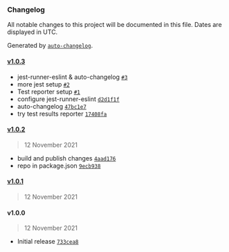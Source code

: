 ### Changelog

All notable changes to this project will be documented in this file. Dates are displayed in UTC.

Generated by [`auto-changelog`](https://github.com/CookPete/auto-changelog).

#### [v1.0.3](https://github.com/burtek/react-utils/compare/v1.0.2...v1.0.3)

- jest-runner-eslint & auto-changelog [`#3`](https://github.com/burtek/react-utils/pull/3)
- more jest setup [`#2`](https://github.com/burtek/react-utils/pull/2)
- Test reporter setup [`#1`](https://github.com/burtek/react-utils/pull/1)
- configure jest-runner-eslint [`d2d1f1f`](https://github.com/burtek/react-utils/commit/d2d1f1fb1630ee69652b5464a28dc84733d18ed5)
- auto-changelog [`47bc1e7`](https://github.com/burtek/react-utils/commit/47bc1e73701d1e2c96b10b726f0e9bea30e6416f)
- try test results reporter [`17408fa`](https://github.com/burtek/react-utils/commit/17408fa12203aa62f334b6dab19560e1d0d84987)

#### [v1.0.2](https://github.com/burtek/react-utils/compare/v1.0.1...v1.0.2)

> 12 November 2021

- build and publish changes [`4aad176`](https://github.com/burtek/react-utils/commit/4aad176988330819dc90d6792dc610802d55b5fe)
- repo in package.json [`9ecb938`](https://github.com/burtek/react-utils/commit/9ecb938343227c0a7d4d1a3414dfaf2412a0b0aa)

#### [v1.0.1](https://github.com/burtek/react-utils/compare/v1.0.0...v1.0.1)

> 12 November 2021

#### v1.0.0

> 12 November 2021

- Initial release [`733cea8`](https://github.com/burtek/react-utils/commit/733cea8924d171871e5b1a54d0ed9109ff8d6b5f)
